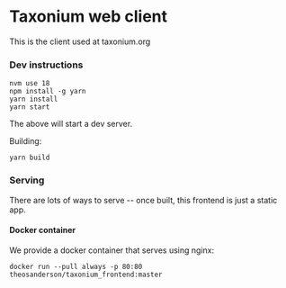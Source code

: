 # Taxonium web client

This is the client used at taxonium.org

### Dev instructions



```
nvm use 18
npm install -g yarn
yarn install
yarn start
```

The above will start a dev server.

Building:

```
yarn build
```

### Serving

There are lots of ways to serve -- once built, this frontend is just a static app.

#### Docker container

We provide a docker container that serves using nginx:

`docker run --pull always -p 80:80 theosanderson/taxonium_frontend:master`

